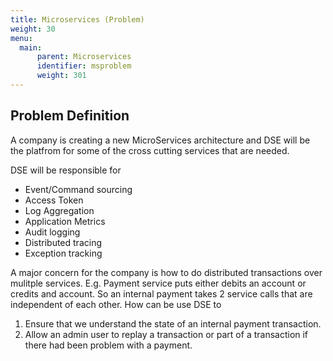 ```yaml
---
title: Microservices (Problem)
weight: 30
menu:
  main:
      parent: Microservices
      identifier: msproblem
      weight: 301
---
```


## Problem Definition

A company is creating a new MicroServices architecture and DSE will be the platfrom for some of the cross cutting services that are needed.

DSE will be responsible for 

* Event/Command sourcing
* Access Token
* Log Aggregation
* Application Metrics 
* Audit logging 
* Distributed tracing
* Exception tracking

A major concern for the company is how to do distributed transactions over mulitple services. 
E.g. 
Payment service puts either debits an account or credits and account. So an internal payment takes 2 service calls that are independent of each other. How can be use DSE to 

  1. Ensure that we understand the state of an internal payment transaction.
  2. Allow an admin user to replay a transaction or part of a transaction if there had been problem with a payment.
